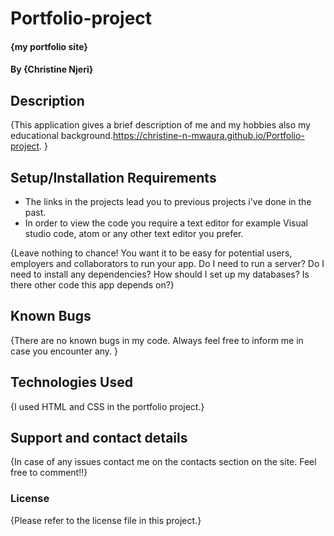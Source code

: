 # Portfolio-project
#### {my portfolio site}
#### By **{Christine Njeri}**
## Description

{This application gives a brief description of me and my hobbies also my educational background.https://christine-n-mwaura.github.io/Portfolio-project.
 }
## Setup/Installation Requirements
* The links in the projects lead you to previous projects i've done in the past.
* In order to view the code you require a text editor for example Visual studio code, atom or any other text editor you prefer.


{Leave nothing to chance! You want it to be easy for potential users, employers and collaborators to run your app. Do I need to run a server? Do I need to install any dependencies? How should I set up my databases? Is there other code this app depends on?}
## Known Bugs
{There are no known bugs in my code. Always feel free to inform me in case you encounter any. }
## Technologies Used
{I used HTML and CSS in the portfolio project.}
## Support and contact details
{In case of any issues contact me on the contacts section on the site. Feel free to comment!!}
### License
{Please refer to the license file in this project.}
